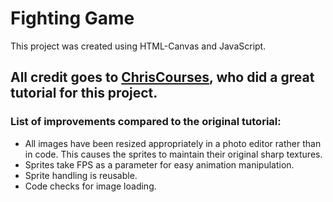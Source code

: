 # Fighting Game

This project was created using HTML-Canvas and JavaScript.


## All credit goes to [ChrisCourses](https://www.youtube.com/c/ChrisCourses), who did a great tutorial for this project.

### List of improvements compared to the original tutorial:
- All images have been resized appropriately in a photo editor rather than in code. This causes the sprites to maintain their original sharp textures.
- Sprites take FPS as a parameter for easy animation manipulation.
- Sprite handling is reusable.
- Code checks for image loading.